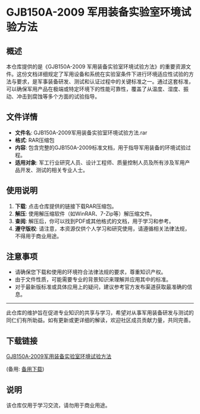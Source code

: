 # GJB150A-2009 军用装备实验室环境试验方法

## 概述

本仓库提供的是《GJB150A-2009 军用装备实验室环境试验方法》的重要资源文件。这份文档详细规定了军用设备和系统在实验室条件下进行环境适应性试验的方法与要求，是军事装备研发、测试和认证过程中的关键标准之一。通过这套标准，可以确保军用产品在极端或特定环境下的性能可靠性，覆盖了从温度、湿度、振动、冲击到腐蚀等多个方面的试验指导。

## 文件详情

- **文件名**: GJB150A-2009军用装备实验室环境试验方法.rar
- **格式**: RAR压缩包
- **内容**: 包含完整的GJB150A-2009标准文档，用于指导军用装备的环境试验过程。
- **适用对象**: 军工行业研究人员、设计工程师、质量控制人员及所有涉及军用产品开发、测试的相关专业人士。

## 使用说明

1. **下载**: 点击仓库提供的链接下载RAR压缩包。
2. **解压**: 使用解压缩软件（如WinRAR、7-Zip等）解压缩文件。
3. **查阅**: 解压后，你可以找到PDF或其他格式的文档，用于学习和参考。
4. **遵守版权**: 请注意，本资源仅供个人学习和研究使用，请遵循相关法律法规，不得用于商业用途。

## 注意事项

- 请确保您下载和使用的环境符合法律法规的要求，尊重知识产权。
- 由于文件性质，可能需要专业的背景知识来理解并应用其中的标准。
- 对于最新版标准或具体应用上的疑问，建议参考官方发布渠道获取最准确的信息。

---

此仓库的维护旨在促进专业知识的共享与学习，希望对从事军用装备研发与测试的同仁们有所助益。如有更新或更详细的解读，欢迎社区成员贡献力量，共同完善。

## 下载链接
[GJB150A-2009军用装备实验室环境试验方法](https://pan.quark.cn/s/8ce3677b99b9) 

(备用: [备用下载](https://pan.baidu.com/s/1J5wSDTmdc7C6ggKCp0La1Q?pwd=1234))

## 说明

该仓库仅用于学习交流，请勿用于商业用途。
